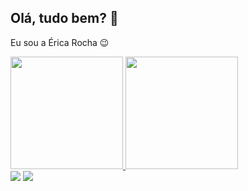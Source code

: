 ## Olá, tudo bem? 👋 
Eu sou a Érica Rocha 😉
 <div>
  <a href="https://github.com/ericarocha">
  <img height="180em" src="https://github-readme-stats.vercel.app/api?username=ericarocha&show_icons=true&theme=tokyonight&include_all_commits=true&count_private=true"/>
  <img height="180em" src="https://github-readme-stats.vercel.app/api/top-langs/?username=ericarocha&layout=compact&langs_count=7&theme=tokyonight"/>
</div>


<div> 
  <a href = "mailto:ericarp.lima@gmail.com"><img src="https://img.shields.io/badge/-Gmail-%23333?style=for-the-badge&logo=gmail&logoColor=white" target="_blank"></a>
  <a href="https://www.linkedin.com/in/ericaroch/" target="_blank"><img src="https://img.shields.io/badge/-LinkedIn-%230077B5?style=for-the-badge&logo=linkedin&logoColor=white" target="_blank"></a> 
